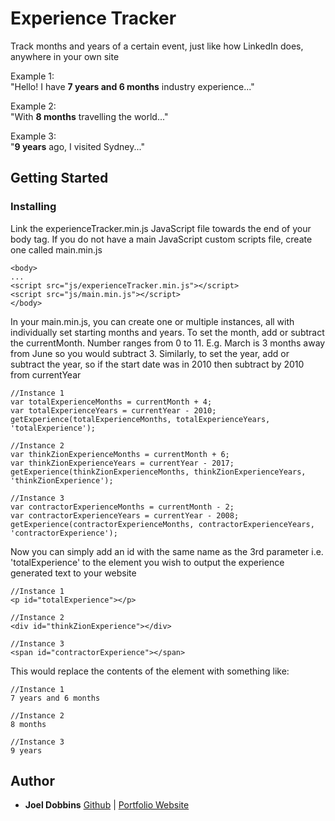# Experience Tracker 

Track months and years of a certain event, just like how LinkedIn does, anywhere in your own site

Example 1:  
"Hello! I have **7 years and 6 months** industry experience..."

Example 2:  
"With **8 months** travelling the world..."

Example 3:  
"**9 years** ago, I visited Sydney..."

## Getting Started

### Installing

Link the experienceTracker.min.js JavaScript file towards the end of your body tag. If you do not have a main JavaScript custom scripts file, create one called main.min.js
```
<body>
...
<script src="js/experienceTracker.min.js"></script>
<script src="js/main.min.js"></script>
</body>
```

In your main.min.js, you can create one or multiple instances, all with individually set starting months and years. To set the month, add or subtract the currentMonth. Number ranges from 0 to 11. E.g. March is 3 months away from June so you would subtract 3. Similarly, to set the year, add or subtract the year, so if the start date was in 2010 then subtract by 2010 from currentYear

```
//Instance 1
var totalExperienceMonths = currentMonth + 4;
var totalExperienceYears = currentYear - 2010;
getExperience(totalExperienceMonths, totalExperienceYears, 'totalExperience');

//Instance 2
var thinkZionExperienceMonths = currentMonth + 6;
var thinkZionExperienceYears = currentYear - 2017;
getExperience(thinkZionExperienceMonths, thinkZionExperienceYears, 'thinkZionExperience');

//Instance 3
var contractorExperienceMonths = currentMonth - 2;
var contractorExperienceYears = currentYear - 2008;
getExperience(contractorExperienceMonths, contractorExperienceYears, 'contractorExperience');
```

Now you can simply add an id with the same name as the 3rd parameter i.e. 'totalExperience' to the element you wish to output the experience generated text to your website

```
//Instance 1
<p id="totalExperience"></p>

//Instance 2
<div id="thinkZionExperience"></div>

//Instance 3
<span id="contractorExperience"></span>
```

This would replace the contents of the element with something like:

```
//Instance 1
7 years and 6 months

//Instance 2
8 months

//Instance 3
9 years
```

## Author

* **Joel Dobbins**
[Github](https://github.com/Joeldobbinsdesigns)
 | 
[Portfolio Website](https://github.com/Joeldobbinsdesigns)
